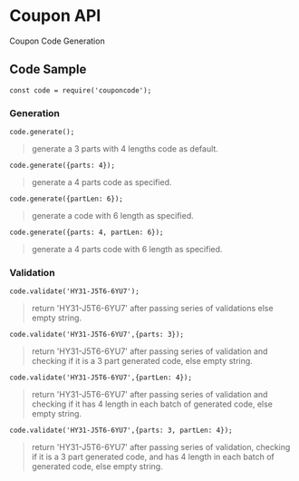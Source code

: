 # Coupon API

Coupon Code Generation

## Code Sample
```
const code = require('couponcode');
```
### Generation
```
code.generate();
```
> generate a 3 parts with 4 lengths code as default.
```
code.generate({parts: 4});
```
> generate a 4 parts code as specified.
```
code.generate({partLen: 6});
```
> generate a code with 6 length as specified.
```
code.generate({parts: 4, partLen: 6}); 
```
> generate a 4 parts code with 6 length as specified.

### Validation
```
code.validate('HY31-J5T6-6YU7');
```
> return 'HY31-J5T6-6YU7' after passing series of validations else empty string.
```
code.validate('HY31-J5T6-6YU7',{parts: 3});
```
> return 'HY31-J5T6-6YU7' after passing series of validation and checking if 
it is a 3 part generated code, else empty string.
```
code.validate('HY31-J5T6-6YU7',{partLen: 4});
```
> return 'HY31-J5T6-6YU7' after passing series of validation and checking if 
it has 4 length in each batch of generated code, else empty string.
```
code.validate('HY31-J5T6-6YU7',{parts: 3, partLen: 4});
```
> return 'HY31-J5T6-6YU7' after passing series of validation, checking if 
it is a 3 part generated code, and has 4 length in each batch of generated code, else empty string.

